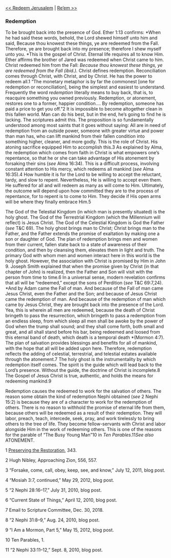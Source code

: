 [<< Redeem Jerusalem](Redeem%20Jerusalem.md)  |  [Re’em >>](Re’em.md)

### Redemption
To be brought back into the presence of God. Ether 1:13 confirms: *When he had said these words, behold, the Lord shewed himself unto him and said, Because thou knowest these things, ye are redeemed from the Fall. Therefore, ye are brought back into my presence; therefore I shew myself unto you. *This is the gospel of Christ. Eternal life requires all to know Him. Ether affirms the brother of Jared was redeemed when Christ came to him. Christ redeemed him from the Fall: *Because thou knowest these things, ye are redeemed from the Fall *(ibid.)*.* Christ defines redemption. Reconciliation comes through Christ, with Christ, and by Christ. He has the power to redeem all.1 “The monetary metaphor is by far the commonest [one for redemption or reconciliation], being the simplest and easiest to understand. Frequently the word *redemption* literally means to buy back, that is, to reacquire something you owned previously. Redemption, or atonement, restores one to a former, happier condition…. By redemption, someone has paid a price to get you off.”2 It is impossible to become altogether clean in this fallen world. Man can do his best, but in the end, he’s going to find he is lacking. The scriptures admit this. The proposition is so fundamentally understood among most saints that it goes without saying: All are in need of redemption from an outside power, someone with greater virtue and power than man has, who can lift mankind from their fallen condition into something higher, cleaner, and more godly. This is the role of Christ. His atoning sacrifice equipped Him to accomplish this.3 As explained by Alma, the redemption which comes from faith in Christ is what empowers one’s repentance, so that he or she can take advantage of His atonement by forsaking their sins (*see* Alma 16:34). This is a difficult process, involving constant attention to His mercy, which redeems all mankind (*see* Alma 16:35).4 How humble it is for the Lord to be willing to accept the reluctant, tardy, and slow to repent. Nevertheless, He is willing to accept even them. He suffered for all and will redeem as many as will come to Him. Ultimately, the outcome will depend upon how committed they are to the process of repentance, for to repent is to come to Him. They decide if His open arms will be where they finally embrace Him.5

The God of the Telestial Kingdom (in which man is presently situated) is the holy ghost. The God of the Terrestrial Kingdom (which the Millennium will reflect) is Jesus Christ. The God of the Celestial Kingdom is God the Father (*see* T&C 69). The holy ghost brings man to Christ; Christ brings man to the Father, and the Father extends the promise of exaltation by making one a son or daughter of God. The plan of redemption brings men and women from their current, fallen state back to a state of awareness of their condition, and then by cleansing them, elevates them in light and truth. The primary God with whom men and women interact here in this world is the holy ghost. However, the association with Christ is promised by Him in John 9. Joseph Smith explained that when the promise given by Christ (in that chapter of John) is realized, then the Father and Son will visit with the person from time to time.6 In a universal sense, modern revelation confirms that all will be “redeemed,” except the sons of Perdition (*see* T&C 69:7,24). *And by Adam came the Fall of man. And because of the Fall of man came Jesus Christ, even the Father and the Son; and because of Jesus Christ came the redemption of man. And because of the redemption of man which came by Jesus Christ, they are brought back into the presence of the Lord. Yea, this is wherein all men are redeemed, because the death of Christ bringeth to pass the resurrection, which bringeth to pass a redemption from an endless sleep, from which sleep all men shall be awoke by the power of God when the trump shall sound; and they shall come forth, both small and great, and all shall stand before his bar, being redeemed and loosed from this eternal band of death, which death is a temporal death *(Mormon 4:7). The plan of salvation provides blessings and benefits for all of mankind, with the hope that all will be added upon here. Therefore, redemption reflects the adding of celestial, terrestrial, and telestial estates available through the atonement.7 The holy ghost is the instrumentality by which redemption itself comes. The spirit is the guide which will lead back to the Lord’s presence. Without the guide, the doctrine of Christ is incomplete.8 The Gospel of Jesus Christ is true, authentic, and holds the means for redeeming mankind.9

Redemption causes the redeemed to work for the salvation of others. The reason some obtain the kind of redemption Nephi obtained (*see* 2 Nephi 15:2) is because they are of a character to work for the redemption of others. There is no reason to withhold the promise of eternal life from them, because others will be redeemed as a result of their redemption. They will labor, preach, teach, intercede, seek, pray, and work tirelessly to bring others to the tree of life. They become fellow-servants with Christ and labor alongside Him in the work of redeeming others. This is one of the reasons for the parable of “The Busy Young Man”10 in *Ten Parables*.11*See also* ATONEMENT.



1
[Preserving the Restoration](#), 343.


2 Hugh Nibley, Approaching Zion, 556, 557.


3 “Forsake, come, call, obey, keep, see, and know,” July 12, 2011, blog post.


4 “Mosiah 3:7, continued,” May 29, 2012, blog post.


5 “2 Nephi 28:16–17,” July 31, 2010, blog post.


6 “Current State of Things,” April 12, 2010, blog post.


7 Email to Scripture Committee, Dec. 30, 2018.


8 “2 Nephi 31:8–9,” Aug. 24, 2010, blog post.


9 “I Am a Mormon, Part 5,” May 15, 2012, blog post.


10 Ten Parables, 1.


11 “2 Nephi 33:11–12,” Sept. 8, 2010, blog post.